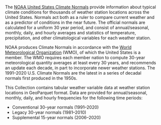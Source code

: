 The [NOAA United States Climate Normals](https://www.ncei.noaa.gov/products/land-based-station/us-climate-normals) provide information about typical climate conditions for thousands of weather station locations across the United States. Normals act both as a ruler to compare current weather and as a predictor of conditions in the near future. The official normals are calculated for a uniform 30 year period, and consist of annual/seasonal, monthly, daily, and hourly averages and statistics of temperature, precipitation, and other climatological variables for each weather station. 

NOAA produces Climate Normals in accordance with the [World Meteorological Organization](https://public.wmo.int/en) (WMO), of which the United States is a member. The WMO requires each member nation to compute 30-year meteorological quantity averages at least every 30 years, and recommends an update each decade, in part to incorporate newer weather stations. The 1991–2020 U.S. Climate Normals are the latest in a series of decadal normals first produced in the 1950s. 

This Collection contains tabular weather variable data at weather station locations in GeoParquet format. Data are provided for annual/seasonal, monthly, daily, and hourly frequencies for the following time periods:

- Conventional 30-year normals (1991–2020)
- Legacy 30-year normals (1981–2010)
- Supplemental 15-year normals (2006–2020)
